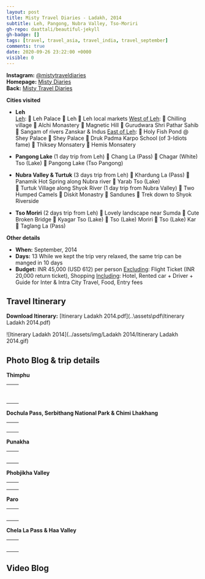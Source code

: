 ```yaml
---
layout: post
title: Misty Travel Diaries - Ladakh, 2014
subtitle: Leh, Pangong, Nubra Valley, Tso-Moriri 
gh-repo: daattali/beautiful-jekyll
gh-badge: []
tags: [travel, travel_asia, travel_india, travel_september]
comments: true
date: 2020-09-26 23:22:00 +0000
visible: 0
---
```


**Instagram:** [@mistytraveldiaries](https://www.instagram.com/mistytraveldiaries/)                
**Homepage:** [Misty Diaries](https://tarunpreetkaur.com/)                
**Back:** [Misty Travel Diaries](https://tarunpreetkaur.com/Misty-Travel-Diaries.html)



**Cities visited**

* **Leh**<br /><u>Leh</u>:
 Leh Palace
   Leh 
   Leh local markets
  <u>West of Leh</u>:
   Chilling village
 Alchi Monastery
   Magnetic Hill
   Gurudwara Shri Pathar Sahib
   Sangam of rivers Zanskar & Indus
  <u>East of Leh</u>:
   Holy Fish Pond @ Shey Palace
   Shey Palace
   Druk Padma Karpo School (of 3-Idiots fame)
   Thiksey Monsatery
   Hemis Monsatery
  
* **Pangong Lake** (1 day trip from Leh)
   Chang La (Pass)
   Chagar (White) Tso (Lake)
   Pangong Lake (Tso Pangong)
* **Nubra Valley & Turtuk** (3 days trip from Leh)
   Khardung La (Pass)
   Panamik Hot Spring along Nubra river
   Yarab Tso (Lake)<br /> Turtuk Village along Shyok River (1 day trip from Nubra Valley)
   Two Humped Camels
   Diskit Monastry
   Sandunes
   Trek down to Shyok Riverside
* **Tso Moriri** (2 days trip from Leh)
   Lovely landscape near Sumda
   Cute Broken Bridge
   Kyagar Tso (Lake)
   Tso (Lake) Moriri
   Tso (Lake) Kar
   Taglang La (Pass)

**Other details**

* **When:** September, 2014
* **Days:** 13
   While we kept the trip very relaxed, the same trip can be manged in 10 days
* **Budget:** INR 45,000 (USD 612) per person
   <u>Excluding</u>: Flight Ticket (INR 20,000 return ticket), Shopping 
   <u>Including</u>: Hotel, Rented car + Driver + Guide for Inter & Intra City Travel, Food, Entry fees



## Travel Itinerary

**Download Itinerary:**    [Itinerary Ladakh 2014.pdf](..\assets\pdf\Itinerary Ladakh 2014.pdf) 

![Itinerary Ladakh 2014](../assets/img/Ladakh 2014/Itinerary Ladakh 2014.gif)



## Photo Blog & trip details

**Thimphu**

|      |      |
| :--- | ---- |
|      |      |
|      |      |
|      |      |
|      |      |
|      |      |
|      |      |
|      |      |
|      |      |



**Dochula Pass, Serbithang National Park & Chimi Lhakhang**

|      |      |
| :--- | :--- |
|      |      |
|      |      |
|      |      |
|      |      |

**Punakha**

|      |      |
| :--- | :--- |
|      |      |
|      |      |
|      |      |
|      |      |
|      |      |



**Phobjikha Valley**

|      |      |
| :--- | :--- |
|      |      |
|      |      |
|      |      |



**Paro**

|      |      |
| :--- | :--- |
|      |      |
|      |      |
|      |      |
|      |      |
|      |      |



**Chela La Pass & Haa Valley**

|      |      |
| :--- | :--- |
|      |      |
|      |      |
|      |      |
|      |      |
|      |      |





## Video Blog



